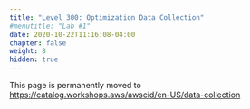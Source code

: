 ```yaml
---
title: "Level 300: Optimization Data Collection"
#menutitle: "Lab #1"
date: 2020-10-22T11:16:08-04:00
chapter: false
weight: 8
hidden: true
---
```


This page is permanently moved to https://catalog.workshops.aws/awscid/en-US/data-collection